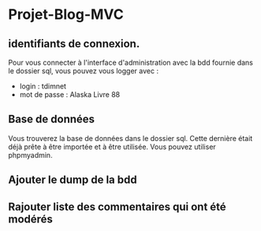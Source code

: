 # Projet-Blog-MVC

## identifiants de connexion.
Pour vous connecter à l'interface d'administration avec la bdd fournie dans le dossier sql, vous pouvez vous logger avec :
- login : tdimnet
- mot de passe : Alaska Livre 88


## Base de données
Vous trouverez la base de données dans le dossier sql. Cette dernière était déjà prête à être importée et à être utilisée. Vous pouvez utiliser phpmyadmin.


## Ajouter le dump de la bdd
## Rajouter liste des commentaires qui ont été modérés
